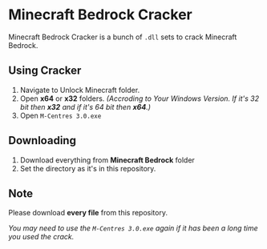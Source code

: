 # Minecraft Bedrock Cracker

Minecraft Bedrock Cracker is a bunch of  <code>.dll</code> sets to crack Minecraft Bedrock.

## Using Cracker

1. Navigate to Unlock Minecraft folder.
2. Open **x64** or **x32** folders. *(Accroding to Your Windows Version. If it's 32 bit then **x32** and if it's 64 bit then **x64**.)*
3. Open <code>M-Centres 3.0.exe</code>

## Downloading

1. Download everything from **Minecraft Bedrock** folder
2. Set the directory as it's in this repository.

## Note
Please download **every file** from this repository.

*You may need to use the <code>M-Centres 3.0.exe</code> again if it has been a long time you used the crack.*
